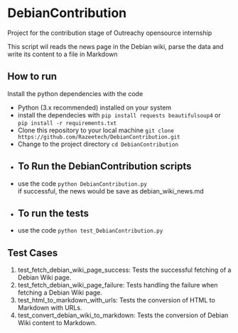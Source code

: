 # DebianContribution
Project for the contribution stage of Outreachy opensource internship

This script wil reads the news page in the Debian wiki, parse the data and write its content to a file in Markdown

<h2>How to run</h2>

Install the python dependencies with the code
<ul>
<li>Python (3.x recommended) installed on your system</li>
<li>install the dependecies with <code>pip install requests beautifulsoup4</code> or <code>pip install -r requirements.txt</code>
</li>
<li>Clone this repository to your local machine <code>git clone https://github.com/Razeetech/DebianContribution.git</code></li>
<li>Change to the project directory <code>cd DebianContribution</code></li>
  
<li><h2>To Run the DebianContribution scripts</h2></li>
  
<li> use the code <code>python DebianContribution.py</code></li>
if successful, the news would be save as debian_wiki_news.md

<li><h2>To run the tests </h2></li>

<li> use the code <code>python test_DebianContribution.py</code></li>
</ul>

<h2>Test Cases</h2>
<ol>
<li>test_fetch_debian_wiki_page_success: Tests the successful fetching of a Debian Wiki page.</li>
<li>test_fetch_debian_wiki_page_failure: Tests handling the failure when fetching a Debian Wiki page.</li>
<li>test_html_to_markdown_with_urls: Tests the conversion of HTML to Markdown with URLs.</li>
<li>test_convert_debian_wiki_to_markdown: Tests the conversion of Debian Wiki content to Markdown.</li>
</ol>
